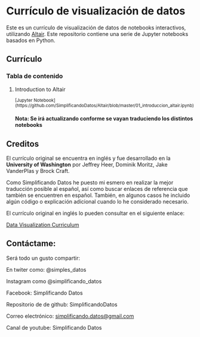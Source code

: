 # Currículo de visualización de datos

Este es un currículo de visualización de datos de notebooks interactivos, utilizando [Altair](https://altair-viz.github.io/). Este repositorio contiene una serie de Jupyter notebooks basados en Python.

## Currículo

### Tabla de contenido

1.  Introduction to Altair<br/>  
    
    <small>
      [Jupyter Notebook](https://github.com/SimplificandoDatos/Altair/blob/master/01_introduccion_altair.ipynb)
    </small>
    
    #### Nota: Se irá actualizando conforme se vayan traduciendo los distintos notebooks
    

## Creditos

El currículo original se encuentra en inglés y fue desarrollado en la **University of Washington** por Jeffrey Heer, Dominik Moritz, Jake VanderPlas y Brock Craft.

Como Simplificando Datos he puesto mi esmero en realizar la mejor traducción posible al español, así como buscar enlaces de referencia que también se encuentren en español. También, en algunos casos he incluido algún código o explicación adicional cuando lo he considerado necesario.

El currículo original en inglés lo pueden consultar en el siguiente enlace:

[Data Visualization Curriculum](https://github.com/uwdata/visualization-curriculum)

## Contáctame:

Será todo un gusto compartir:

En twiter como: @simples_datos

Instagram como @simplificando_datos

Facebook: Simplificando Datos

Repositorio de de github: SimplificandoDatos

Correo electrónico: simplificando.datos@gmail.com

Canal de youtube: Simplificando Datos
